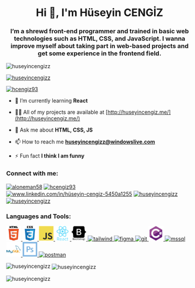 <h1 align="center">Hi 👋, I'm Hüseyin CENGİZ</h1>
<h3 align="center">I’m a shrewd front-end programmer and trained in basic web technologies such as HTML, CSS, and JavaScript. I wanna improve myself about taking part in web-based projects and get some experience in the frontend field.</h3>

<p align="left"> <img src="https://komarev.com/ghpvc/?username=huseyincengizz&label=Profile%20views&color=0e75b6&style=flat" alt="huseyincengizz" /> </p>

<p align="left"> <a href="https://github.com/ryo-ma/github-profile-trophy"><img src="https://github-profile-trophy.vercel.app/?username=huseyincengizz" alt="huseyincengizz" /></a> </p>

<p align="left"> <a href="https://twitter.com/hcengiz93" target="blank"><img src="https://img.shields.io/twitter/follow/hcengiz93?logo=twitter&style=for-the-badge" alt="hcengiz93" /></a> </p>

- 🌱 I’m currently learning **React**

- 👨‍💻 All of my projects are available at [http://huseyincengiz.me/](http://huseyincengiz.me/)

- 💬 Ask me about **HTML, CSS, JS**

- 📫 How to reach me **huseyincengizz@windowslive.com**

- ⚡ Fun fact **I think I am funny**

<h3 align="left">Connect with me:</h3>
<p align="left">
<a href="https://codepen.io/aloneman58" target="blank"><img align="center" src="https://raw.githubusercontent.com/rahuldkjain/github-profile-readme-generator/master/src/images/icons/Social/codepen.svg" alt="aloneman58" height="30" width="40" /></a>
<a href="https://twitter.com/hcengiz93" target="blank"><img align="center" src="https://raw.githubusercontent.com/rahuldkjain/github-profile-readme-generator/master/src/images/icons/Social/twitter.svg" alt="hcengiz93" height="30" width="40" /></a>
<a href="https://linkedin.com/in/www.linkedin.com/in/hüseyin-cengiz-5450a1255/" target="blank"><img align="center" src="https://raw.githubusercontent.com/rahuldkjain/github-profile-readme-generator/master/src/images/icons/Social/linked-in-alt.svg" alt="www.linkedin.com/in/hüseyin-cengiz-5450a1255" height="30" width="40" /></a>
<a href="https://instagram.com/huseyincengizz" target="blank"><img align="center" src="https://raw.githubusercontent.com/rahuldkjain/github-profile-readme-generator/master/src/images/icons/Social/instagram.svg" alt="huseyincengizz" height="30" width="40" /></a>
<a href="https://dribbble.com/huseyincengizz" target="blank"><img align="center" src="https://raw.githubusercontent.com/rahuldkjain/github-profile-readme-generator/master/src/images/icons/Social/dribbble.svg" alt="huseyincengizz" height="30" width="40" /></a>
</p>

<h3 align="left">Languages and Tools:</h3>
<p align="left"> <a href="https://www.w3.org/html/" target="_blank" rel="noreferrer"> <img src="https://raw.githubusercontent.com/devicons/devicon/master/icons/html5/html5-original-wordmark.svg" alt="html5" width="40" height="40"/> </a> <a href="https://www.w3schools.com/css/" target="_blank" rel="noreferrer"> <img src="https://raw.githubusercontent.com/devicons/devicon/master/icons/css3/css3-original-wordmark.svg" alt="css3" width="40" height="40"/> <a href="https://developer.mozilla.org/en-US/docs/Web/JavaScript" target="_blank" rel="noreferrer"> <img src="https://raw.githubusercontent.com/devicons/devicon/master/icons/javascript/javascript-original.svg" alt="javascript" width="40" height="40"/> </a> <a href="https://reactjs.org/" target="_blank" rel="noreferrer"> <img src="https://raw.githubusercontent.com/devicons/devicon/master/icons/react/react-original-wordmark.svg" alt="react" width="40" height="40"/> </a> </a> <a href="https://getbootstrap.com" target="_blank" rel="noreferrer"> <img src="https://raw.githubusercontent.com/devicons/devicon/master/icons/bootstrap/bootstrap-plain-wordmark.svg" alt="bootstrap" width="40" height="40"/> </a> <a href="https://tailwindcss.com/" target="_blank" rel="noreferrer"> <img src="https://www.vectorlogo.zone/logos/tailwindcss/tailwindcss-icon.svg" alt="tailwind" width="40" height="40"/> </a> <a href="https://www.figma.com/" target="_blank" rel="noreferrer"> <img src="https://www.vectorlogo.zone/logos/figma/figma-icon.svg" alt="figma" width="40" height="40"/> </a> <a href="https://git-scm.com/" target="_blank" rel="noreferrer"> <img src="https://www.vectorlogo.zone/logos/git-scm/git-scm-icon.svg" alt="git" width="40" height="40"/> </a> <a href="https://www.w3schools.com/cs/" target="_blank" rel="noreferrer"> <img src="https://raw.githubusercontent.com/devicons/devicon/master/icons/csharp/csharp-original.svg" alt="csharp" width="40" height="40"/> </a> <a href="https://www.microsoft.com/en-us/sql-server" target="_blank" rel="noreferrer"> <img src="https://www.svgrepo.com/show/303229/microsoft-sql-server-logo.svg" alt="mssql" width="40" height="40"/> </a> <a href="https://www.mysql.com/" target="_blank" rel="noreferrer"> <img src="https://raw.githubusercontent.com/devicons/devicon/master/icons/mysql/mysql-original-wordmark.svg" alt="mysql" width="40" height="40"/> <a href="https://www.photoshop.com/en" target="_blank" rel="noreferrer"> <img src="https://raw.githubusercontent.com/devicons/devicon/master/icons/photoshop/photoshop-line.svg" alt="photoshop" width="40" height="40"/> </a> <a href="https://postman.com" target="_blank" rel="noreferrer"> <img src="https://www.vectorlogo.zone/logos/getpostman/getpostman-icon.svg" alt="postman" width="40" height="40"/> </a>   </p>

<p><img align="left" src="https://github-readme-stats.vercel.app/api/top-langs?username=huseyincengizz&show_icons=true&locale=en&layout=compact" alt="huseyincengizz" /></p>

<p>&nbsp;<img align="center" src="https://github-readme-stats.vercel.app/api?username=huseyincengizz&show_icons=true&locale=en" alt="huseyincengizz" /></p>

<p><img align="center" src="https://github-readme-streak-stats.herokuapp.com/?user=huseyincengizz&" alt="huseyincengizz" /></p>


